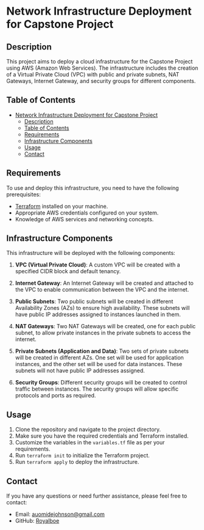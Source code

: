 # Network Infrastructure Deployment for Capstone Project

## Description

This project aims to deploy a cloud infrastructure for the Capstone Project using AWS (Amazon Web Services). The infrastructure includes the creation of a Virtual Private Cloud (VPC) with public and private subnets, NAT Gateways, Internet Gateway, and security groups for different components.

## Table of Contents

- [Network Infrastructure Deployment for Capstone Project](#network-infrastructure-deployment-for-capstone-project)
  - [Description](#description)
  - [Table of Contents](#table-of-contents)
  - [Requirements](#requirements)
  - [Infrastructure Components](#infrastructure-components)
  - [Usage](#usage)
  - [Contact](#contact)

## Requirements

To use and deploy this infrastructure, you need to have the following prerequisites:

- [Terraform](https://www.terraform.io/) installed on your machine.
- Appropriate AWS credentials configured on your system.
- Knowledge of AWS services and networking concepts.

## Infrastructure Components

This infrastructure will be deployed with the following components:

1. **VPC (Virtual Private Cloud)**: A custom VPC will be created with a specified CIDR block and default tenancy.

2. **Internet Gateway**: An Internet Gateway will be created and attached to the VPC to enable communication between the VPC and the internet.

3. **Public Subnets**: Two public subnets will be created in different Availability Zones (AZs) to ensure high availability. These subnets will have public IP addresses assigned to instances launched in them.

4. **NAT Gateways**: Two NAT Gateways will be created, one for each public subnet, to allow private instances in the private subnets to access the internet.

5. **Private Subnets (Application and Data)**: Two sets of private subnets will be created in different AZs. One set will be used for application instances, and the other set will be used for data instances. These subnets will not have public IP addresses assigned.

6. **Security Groups**: Different security groups will be created to control traffic between instances. The security groups will allow specific protocols and ports as required.

## Usage

1. Clone the repository and navigate to the project directory.
2. Make sure you have the required credentials and Terraform installed.
3. Customize the variables in the `variables.tf` file as per your requirements.
4. Run `terraform init` to initialize the Terraform project.
5. Run `terraform apply` to deploy the infrastructure.

## Contact

If you have any questions or need further assistance, please feel free to contact:

- Email: auomidejohnson@gmail.com
- GitHub: [Royalboe](https://github.com/Royalboe)
